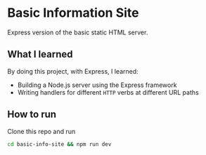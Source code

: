 # Basic Information Site

Express version of the basic static HTML server.

## What I learned

By doing this project, with Express, I learned:
- Building a Node.js server using the Express framework
- Writing handlers for different `HTTP` verbs at different URL paths

## How to run

Clone this repo and run
```bash
cd basic-info-site && npm run dev
```
